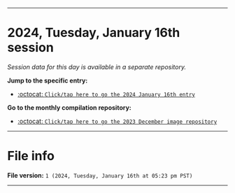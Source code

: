 
***

# 2024, Tuesday, January 16th session

_Session data for this day is available in a separate repository._

**Jump to the specific entry:**

- [:octocat: `Click/tap here to go the 2024 January 16th entry`](https://github.com/seanpm2001/SeansLifeArchive_Images_MotorWorld_CarFactory_Y2023_V6/tree/SeansLifeArchive_Images_MotorWorld_CarFactory_Y2023_V6_Main-dev/01_January/16/)

**Go to the monthly compilation repository:**

- [:octocat: `Click/tap here to go the 2023 December image repository`](https://github.com/seanpm2001/SeansLifeArchive_Images_MotorWorld_CarFactory_Y2023_V6/)

***

# File info

**File version:** `1 (2024, Tuesday, January 16th at 05:23 pm PST)`

***
